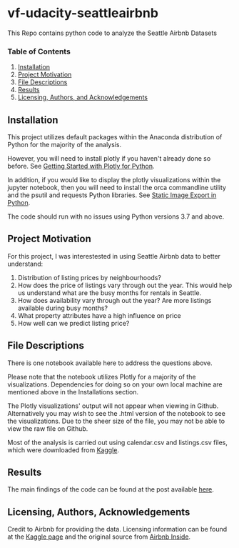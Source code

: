 # vf-udacity-seattleairbnb
This Repo contains python code to analyze the Seattle Airbnb Datasets


### Table of Contents

1. [Installation](#installation)
2. [Project Motivation](#motivation)
3. [File Descriptions](#files)
4. [Results](#results)
5. [Licensing, Authors, and Acknowledgements](#licensing)

## Installation <a name="installation"></a>

This project utilizes default packages within the Anaconda distribution of Python for the majority of the analysis.

However, you will need to install plotly if you haven't already done so before. See [Getting Started with Plotly for Python](https://plot.ly/python/getting-started/).

In addition, if you would like to display the plotly visualizations within the jupyter notebook, then you will need to install the orca commandline utility and the psutil and requests Python libraries. See [Static Image Export in Python](https://plot.ly/python/static-image-export/).

The code should run with no issues using Python versions 3.7 and above.


## Project Motivation<a name="motivation"></a>

For this project, I was interestested in using Seattle Airbnb data to better understand:

1. Distribution of listing prices by neighbourhoods?
2. How does the price of listings vary through out the year. This would help us understand what are the busy months for rentals in Seattle.
3. How does availability vary through out the year? Are more listings available during busy months?
4. What property attributes have a high influence on price
5. How well can we predict listing price?


## File Descriptions <a name="files"></a>

There is one notebook available here to address the questions above.

Please note that the notebook utilizes Plotly for a majority of the visualizations. Dependencies for doing so on your own local machine are mentioned above in the Installations section.

The Plotly visualizations' output will not appear when viewing in Github. Alternatively you may wish to see the .html version of the notebook to see the visualizations. Due to the sheer size of the file, you may not be able to view the raw file on Github.

Most of the analysis is carried out using calendar.csv and  listings.csv files, which were downloaded from [Kaggle](https://www.kaggle.com/airbnb/seattle).

## Results<a name="results"></a>

The main findings of the code can be found at the post available [here]().

## Licensing, Authors, Acknowledgements<a name="licensing"></a>
Credit to Airbnb for providing the data. Licensing information can be found at the [Kaggle page](https://www.kaggle.com/airbnb/seattle) and the original source from [Airbnb Inside](http://insideairbnb.com/get-the-data.html).
